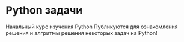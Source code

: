 # Python задачи
Начальный курс изучения Python
Публикуются для ознакомления решения и алгритмы решения некоторых задач на Python!
